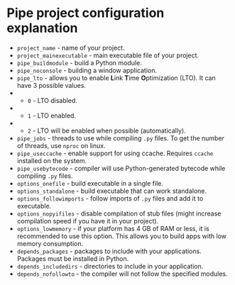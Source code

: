 # Pipe project configuration explanation
- `project_name` - name of your project.
- `project_mainexecutable` - main executable file of your project.
- `pipe_buildmodule` - build a Python module.
- `pipe_noconsole` - building a window application.
- `pipe_lto` - allows you to enable **L**ink **T**ime **O**ptimization (LTO). It can have 3 possible values.
- - `0` - LTO disabled.
- - `1` - LTO enabled.
- - `2` - LTO will be enabled when possible (automatically).
- `pipe_jobs` - threads to use while compiling `.py` files. To get the number of threads, use `nproc` on linux.
- `pipe_useccache` - enable support for using ccache. Requires `ccache` installed on the system.
- `pipe_usebytecode` - compiler will use Python-generated bytecode while compiling `.py` files.
- `options_onefile` - build executable in a single file.
- `options_standalone` - build executable that can work standalone.
- `options_followimports` - follow imports of `.py` files and add it to executable.
- `options_nopyifiles` - disable compilation of stub files (might increase compilation speed if you have it in your project).
- `options_lowmemory` - if your platform has 4 GB of RAM or less, it is recommended to use this option. This allows you to build apps with low memory consumption.
- `depends_packages` - packages to include with your applications. Packages must be installed in Python.
- `depends_includedirs` - directories to include in your application.
- `depends_nofollowto` - the compiler will not follow the specified modules.